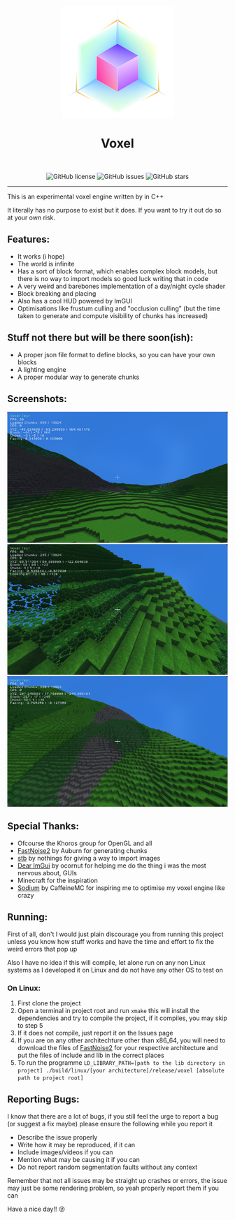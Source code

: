 <div align="center">

<img src="logo.png" width="256">

<br>

# Voxel

<br>

![GitHub license](https://img.shields.io/github/license/DistortedDragon1o4/voxel.svg)
![GitHub issues](https://img.shields.io/github/issues/DistortedDragon1o4/voxel.svg)
![GitHub stars](https://img.shields.io/github/stars/DistortedDragon1o4/voxel)

<hr>
</div>

This is an experimental voxel engine written by in C++

It literally has no purpose to exist but it does. If you want to try it out do so at your own risk.

## Features:
- It works (i hope)
- The world is infinite
- Has a sort of block format, which enables complex block models, but there is no way to import models so good luck writing that in code
- A very weird and barebones implementation of a day/night cycle shader
- Block breaking and placing
- Also has a cool HUD powered by ImGUI
- Optimisations like frustum culling and "occlusion culling" (but the time taken to generate and compute visibility of chunks has increased)

## Stuff not there but will be there soon(ish):
- A proper json file format to define blocks, so you can have your own blocks
- A lighting engine
- A proper modular way to generate chunks

## Screenshots:
![Screenshot](https://raw.githubusercontent.com/DistortedDragon1o4/voxel/main/screenshots/0.png)
![Screenshot](https://raw.githubusercontent.com/DistortedDragon1o4/voxel/main/screenshots/1.png)
![Screenshot](https://raw.githubusercontent.com/DistortedDragon1o4/voxel/main/screenshots/3.png)

## Special Thanks:
- Ofcourse the Khoros group for OpenGL and all
- [FastNoise2](https://github.com/Auburn/FastNoise2) by Auburn for generating chunks
- [stb](https://github.com/nothings/stb) by nothings for giving a way to import images
- [Dear ImGui](https://github.com/ocornut/imgui) by ocornut for helping me do the thing i was the most nervous about, GUIs
- Minecraft for the inspiration
- [Sodium](https://github.com/CaffeineMC/sodium-fabric) by CaffeineMC for inspiring me to optimise my voxel engine like crazy

## Running:
First of all, don't
I would just plain discourage you from running this project unless you know how stuff works and have the time and effort to fix the weird errors that pop up

Also I have no idea if this will compile, let alone run on any non Linux systems as I developed it on Linux and do not have any other OS to test on

### On Linux:
1. First clone the project
2. Open a terminal in project root and run `xmake` this will install the dependencies and try to compile the project, if it compiles, you may skip to step 5
3. If it does not compile, just report it on the Issues page
4. If you are on any other architechture other than x86_64, you will need to download the files of [FastNoise2](https://github.com/Auburn/FastNoise2/releases/tag/v0.10.0-alpha) for your respective architecture and put the files of include and lib in the correct places
5. To run the programme `LD_LIBRARY_PATH=[path to the lib directory in project] ./build/linux/[your architecture]/release/voxel [absolute path to project root]`

## Reporting Bugs:
I know that there are a lot of bugs, if you still feel the urge to report a bug (or suggest a fix maybe) please ensure the following while you report it

- Describe the issue properly
- Write how it may be reproduced, if it can
- Include images/videos if you can
- Mention what may be causing it if you can
- Do not report random segmentation faults without any context

Remember that not all issues may be straight up crashes or errors, the issue may just be some rendering problem, so yeah properly report them if you can

Have a nice day!! 😜
